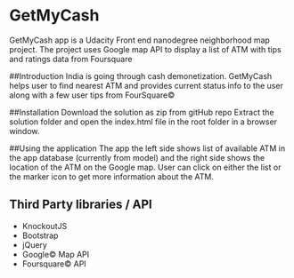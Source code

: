  <i class="icon-money"></i> GetMyCash
===============================

GetMyCash app is a Udacity Front end nanodegree neighborhood map project. 
The project uses Google map API to display a list of ATM with tips and ratings data from Foursquare 

##Introduction
India is going through cash demonetization.
GetMyCash helps user to find nearest ATM  and provides current status info to the user along with a few user tips from FourSquare© 

##Installation 
Download the solution as zip from gitHub repo
Extract the solution folder and open the index.html file in the root folder in a browser window.

##Using the application
The app the left side shows list of available ATM in the app database (currently from model) and the right side shows the location of the ATM on the Google map.
User can click on either the list or the marker icon to get more information about the ATM.

## Third Party libraries / API ##
- KnockoutJS
- Bootstrap
- jQuery
- Google©  Map API
- Foursquare©  API 
